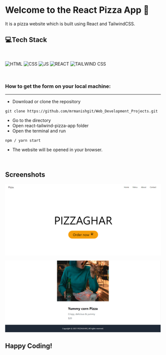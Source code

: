 # Welcome to the React Pizza App 🍕

It is a pizza website which is built using React and TailwindCSS.


## 💻Tech Stack
<br>

![HTML](https://img.shields.io/badge/html5%20-%23E34F26.svg?&style=for-the-badge&logo=html5&logoColor=white)
![CSS](https://img.shields.io/badge/css3%20-%231572B6.svg?&style=for-the-badge&logo=css3&logoColor=white)
![JS](https://img.shields.io/badge/javascript%20-%23323330.svg?&style=for-the-badge&logo=javascript&logoColor=%23F7DF1E)
![REACT](https://img.shields.io/badge/react%20-%23323330.svg?&style=for-the-badge&logo=react&logoColor=%23F7DF1E)
![TAILWIND CSS](https://img.shields.io/badge/tailwindcss%20-%23323330.svg?&style=for-the-badge&logo=tailwindcss&logoColor=%23F7DF1E)

<br>


### How to get the form on your local machine:

---

- Download or clone the repository

```
git clone https://github.com/mrmanishgit/Web_Development_Projects.git
```

- Go to the directory
- Open react-tailwind-pizza-app folder
- Open the terminal and run 
```
npm / yarn start
```
- The website will be opened in your browser.



<br>

## Screenshots

![Demo1](src/images/pizza.png)
<br>

![Demo2](src/images/pizza1.png)
<br>


## Happy Coding!
